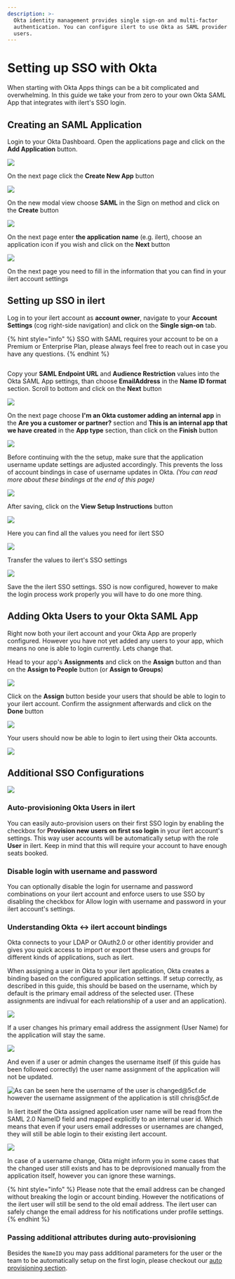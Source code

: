 ```yaml
---
description: >-
  Okta identity management provides single sign-on and multi-factor
  authentication. You can configure ilert to use Okta as SAML provider for your
  users.
---
```


# Setting up SSO with Okta

When starting with Okta Apps things can be a bit complicated and overwhelming. In this guide we take your from zero to your own Okta SAML App that integrates with ilert's SSO login.

## Creating an SAML Application

Login to your Okta Dashboard. Open the applications page and click on the **Add Application** button.

![](../../.gitbook/assets/okta1.png)

On the next page click the **Create New App** button

![](../../.gitbook/assets/okta2.png)

On the new modal view choose **SAML** in the Sign on method and click on the **Create** button

![](../../.gitbook/assets/okta3.png)

On the next page enter **the application name** (e.g. ilert), choose an application icon if you wish and click on the **Next** button

![](../../.gitbook/assets/okta4.png)

On the next page you need to fill in the information that you can find in your ilert account settings

## Setting up SSO in ilert

Log in to your ilert account as **account owner**, navigate to your **Account Settings** (cog right-side navigation) and click on the **Single sign-on** tab.

{% hint style="info" %}
SSO with SAML requires your account to be on a Premium or Enterprise Plan, please always feel free to reach out in case you have any questions.
{% endhint %}

<figure><img src="../../.gitbook/assets/Screenshot 2023-02-07 at 11.07.07 (1).png" alt=""><figcaption></figcaption></figure>

Copy your **SAML Endpoint URL** and **Audience Restriction** values into the Okta SAML App settings, than choose **EmailAddress** in the **Name ID format** section. Scroll to bottom and click on the **Next** button

![](../../.gitbook/assets/okta7.png)

On the next page choose **I'm an Okta customer adding an internal app** in the **Are you a customer or partner?** section and **This is an internal app that we have created** in the **App type** section, than click on the **Finish** button

![](../../.gitbook/assets/okta8.png)

Before continuing with the the setup, make sure that the application username update settings are adjusted accordingly. This prevents the loss of account bindings in case of username updates in Okta. _(You can read more about these bindings at the end of this page)_

![](<../../.gitbook/assets/Screenshot 2020-08-17 at 15.07.14.png>)

After saving, click on the **View Setup Instructions** button

![](../../.gitbook/assets/okta9.png)

Here you can find all the values you need for ilert SSO

![](../../.gitbook/assets/okta10.png)

Transfer the values to ilert's SSO settings

![](../../.gitbook/assets/okta11.png)

Save the the ilert SSO settings. SSO is now configured, however to make the login process work properly you will have to do one more thing.

## Adding Okta Users to your Okta SAML App

Right now both your ilert account and your Okta App are properly configured. However you have not yet added any users to your app, which means no one is able to login currently. Lets change that.

Head to your app's **Assignments** and click on the **Assign** button and than on the **Assign to People** button (or **Assign to Groups**)

![](../../.gitbook/assets/okta12.png)

Click on the **Assign** button beside your users that should be able to login to your ilert account. Confirm the assignment afterwards and click on the **Done** button

![](../../.gitbook/assets/okta13.png)

Your users should now be able to login to ilert using their Okta accounts.

![](<../../.gitbook/assets/Screenshot 2020-06-17 at 13.55.33.png>)

## Additional SSO Configurations

![](<../../.gitbook/assets/Screenshot 2020-06-17 at 13.58.03.png>)

### Auto-provisioning Okta Users in ilert

You can easily auto-provision users on their first SSO login by enabling the checkbox for **Provision new users on first sso login** in your ilert account's settings. This way user accounts will be automatically setup with the role **User** in ilert. Keep in mind that this will require your account to have enough seats booked.

### Disable login with username and password

You can optionally disable the login for username and password combinations on your ilert account and enforce users to use SSO by disabling the checkbox for Allow login with username and password in your ilert account's settings.

### Understanding Okta <-> ilert account bindings

Okta connects to your LDAP or OAuth2.0 or other identitiy provider and gives you quick access to import or export these users and groups for different kinds of applications, such as ilert.

When assigning a user in Okta to your ilert application, Okta creates a binding based on the configured application settings. If setup correctly, as described in this guide, this should be based on the username, which by default is the primary email address of the selected user. (These assignments are indivual for each relationship of a user and an application).

![](<../../.gitbook/assets/Screenshot 2020-08-17 at 15.00.54.png>)

If a user changes his primary email address the assignment (User Name) for the application will stay the same.

![](<../../.gitbook/assets/Screenshot 2020-08-17 at 14.57.25.png>)

And even if a user or admin changes the username itself (if this guide has been followed correctly) the user name assignment of the application will not be updated.

![As can be seen here the username of the user is changed@5cf.de however the username assignment of the application is still chris@5cf.de](<../../.gitbook/assets/Screenshot 2020-08-17 at 15.00.49.png>)

In ilert itself the Okta assigned application user name will be read from the SAML 2.0 NameID field and mapped explicitly to an internal user id. Which means that even if your users email addresses or usernames are changed, they will still be able login to their existing ilert account.

![](<../../.gitbook/assets/Screenshot 2020-08-17 at 15.04.20.png>)

In case of a username change, Okta might inform you in some cases that the changed user still exists and has to be deprovisioned manually from the application itself, however you can ignore these warnings.

{% hint style="info" %}
Please note that the email address can be changed without breaking the login or account binding. However the notifications of the ilert user will still be send to the old email address. The ilert user can safely change the email address for his notifications under profile settings.
{% endhint %}

### Passing additional attributes during auto-provisioning

Besides the `NameID` you may pass additional parameters for the user or the team to be automatically setup on the first login, please checkout our [auto provisioning section](auto-provisioning-users-and-teams.md).
